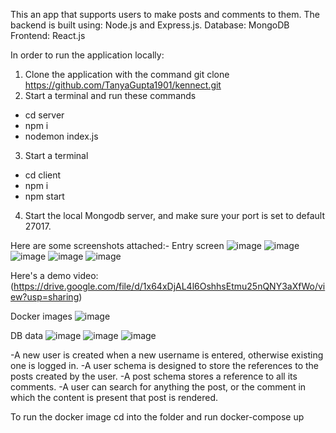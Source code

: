 This an app that supports users to make posts and comments to them. 
The backend is built using: Node.js and Express.js.
Database: MongoDB
Frontend: React.js

In order to run the application locally:

1. Clone the application with the command
git clone https://github.com/TanyaGupta1901/kennect.git
2. Start a terminal and run these commands
-    cd server
-    npm i
-    nodemon index.js
3. Start a terminal
-    cd client
-    npm i
-    npm start
4. Start the local Mongodb server, and make sure your port is set to default 27017.

Here are some screenshots attached:-
Entry screen
![image](https://github.com/TanyaGupta1901/kennect/assets/63922082/adcf0d29-4ec6-40aa-9e73-6a2a0618d63f)
![image](https://github.com/TanyaGupta1901/kennect/assets/63922082/65b347b9-d7a8-43b8-a04d-f61dcbe384e2)
![image](https://github.com/TanyaGupta1901/kennect/assets/63922082/b95c5bc8-e07e-43c1-98e2-36b5282cd575)
![image](https://github.com/TanyaGupta1901/kennect/assets/63922082/5213a176-6240-4e16-9b10-4eec25bcff44)
![image](https://github.com/TanyaGupta1901/kennect/assets/63922082/d9950113-86ff-44fc-b834-43086c9e3292)


Here's a demo video: 
(https://drive.google.com/file/d/1x64xDjAL4l6OshhsEtmu25nQNY3aXfWo/view?usp=sharing)

Docker images
![image](https://github.com/TanyaGupta1901/kennect/assets/63922082/1855d580-3069-4181-9985-1dd3b853bfa4)



DB data
![image](https://github.com/TanyaGupta1901/kennect/assets/63922082/39444ad7-105c-42db-994a-8ba51f373a66)
![image](https://github.com/TanyaGupta1901/kennect/assets/63922082/315dac72-c578-4f41-b0ba-f4cffe851d01)
![image](https://github.com/TanyaGupta1901/kennect/assets/63922082/2a12f9f4-f0c7-4baf-ba55-0d7d1cdc075b)

-A new user is created when a new username is entered, otherwise existing one is logged in.
-A user schema is designed to store the references to the posts created by the user.
-A post schema stores a reference to all its comments.
-A user can search for anything the post, or the comment in which the content is present that post is rendered.



To run the docker image cd into the folder and run docker-compose up
